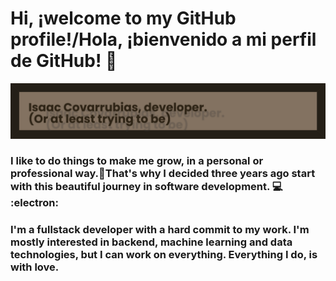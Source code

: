# Hi, ¡welcome to my GitHub profile!/Hola, ¡bienvenido a mi perfil de GitHub! 🐘
![Isaac Covarrubias](banner.png)
### I like to do things to make me grow, in a personal or professional way.🌲That's why I decided three years ago start with this beautiful journey in software development. 💻 :electron:
### I'm a fullstack developer with a hard commit to my work. I'm mostly interested in backend, machine learning and data technologies, but I can work on everything. Everything I do, is with love.


